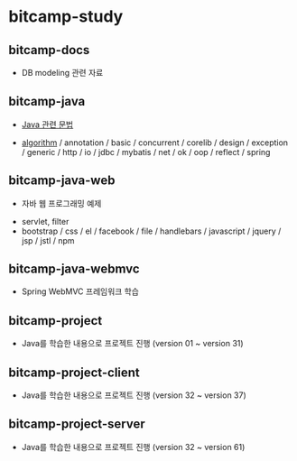 # bitcamp-study

## bitcamp-docs 
* DB modeling 관련 자료

## bitcamp-java
* [Java 관련 문법](bitcamp-java/src/main/java/com/eomcs)
- [algorithm](bitcamp-java/src/main/java/com/eomcs/algorithm/data_structure) / annotation / basic / concurrent / corelib / design / exception / generic / http / io
/ jdbc / mybatis / net / ok / oop / reflect / spring 

## bitcamp-java-web
* 자바 웹 프로그래밍 예제
- servlet, filter
- bootstrap / css / el / facebook / file / handlebars / javascript / jquery / jsp / jstl / npm

## bitcamp-java-webmvc
* Spring WebMVC 프레임워크 학습

## bitcamp-project
* Java를 학습한 내용으로 프로젝트 진행 (version 01 ~ version 31)

## bitcamp-project-client
* Java를 학습한 내용으로 프로젝트 진행 (version 32 ~ version 37)

## bitcamp-project-server
* Java를 학습한 내용으로 프로젝트 진행 (version 32 ~ version 61)


